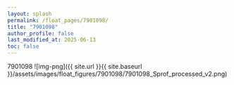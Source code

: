```yaml
---
layout: splash
permalink: /float_pages/7901098/
title: "7901098"
author_profile: false
last_modified_at: 2025-06-13
toc: false
---
```

 
7901098
![img-png]({{ site.url }}{{ site.baseurl }}/assets/images/float_figures/7901098/7901098_Sprof_processed_v2.png)
